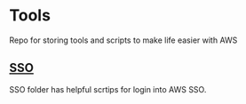 # Tools
Repo for storing tools and scripts to make life easier with AWS

## [SSO](./sso/README.md)
SSO folder has helpful scrtips for login into AWS SSO.
